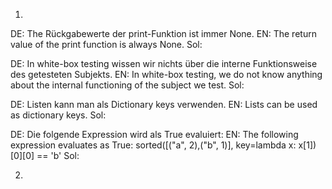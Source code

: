 1)
DE: The Rückgabewerte der print-Funktion ist immer None.
EN: The return value of the print function is always None.
Sol:

DE: In white-box testing wissen wir nichts über die interne Funktionsweise des getesteten Subjekts.
EN: In white-box testing, we do not know anything about the internal functioning of the subject we test.
Sol: 

DE: Listen kann man als Dictionary keys verwenden.
EN: Lists can be used as dictionary keys.
Sol:

DE: Die folgende Expression wird als True evaluiert:
EN: The following expression evaluates as True:
sorted([("a", 2),("b", 1)], key=lambda x: x[1])[0][0] == 'b'
Sol:

2)
